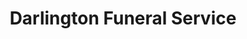 ---
title: "Darlington Funeral Service"
url: /darlington/darlington-funeral-service/
shop: Bestattungen
---
